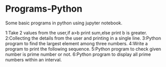 # Programs-Python
Some basic programs in python using jupyter notebook.

1:Take 2 values from the user,if a>b print sum,else print b is greater.
2:Collecting the details from the user and printing in a single line.
3:Python program to find the largest element among three numbers.
4:Write a program to print the following sequence. 
5:Python program to check given number is prime number or not.
6:Python program to display all prime numbers within an interval.
